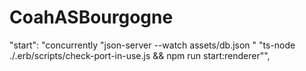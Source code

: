 # CoahASBourgogne

 "start": "concurrently \"json-server --watch assets/db.json \" \"ts-node ./.erb/scripts/check-port-in-use.js && npm run start:renderer\"",
